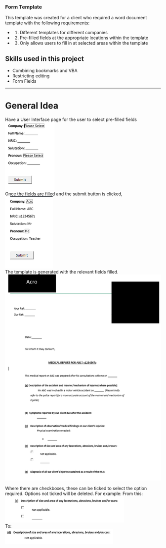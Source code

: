 ### Form Template

This template was created for a client who required a word document template with the following requirements:

- 1. Different templates for different companies
- 2. Pre-filled fields at the appropriate locations within the template
- 3. Only allows users to fill in at selected areas within the template

## Skills used in this project

- Combining bookmarks and VBA
- Restricting editing
- Form Fields

---

# General Idea

Have a User Interface page for the user to select pre-filled fields
<br>
![alt text](image.png)
<br>
Once the fields are filled and the submit button is clicked, 
<br>
![alt text](image-2.png)
<br>
The template is generated with the relevant fields filled.
<br>
![alt text](image-1.png)
<br>

Where there are checkboxes, these can be ticked to select the option required. Options not ticked will be deleted.
For example:
From this:
<br>
![alt text](image-3.png)
<br>
To:
<br>
![alt text](image-4.png)
